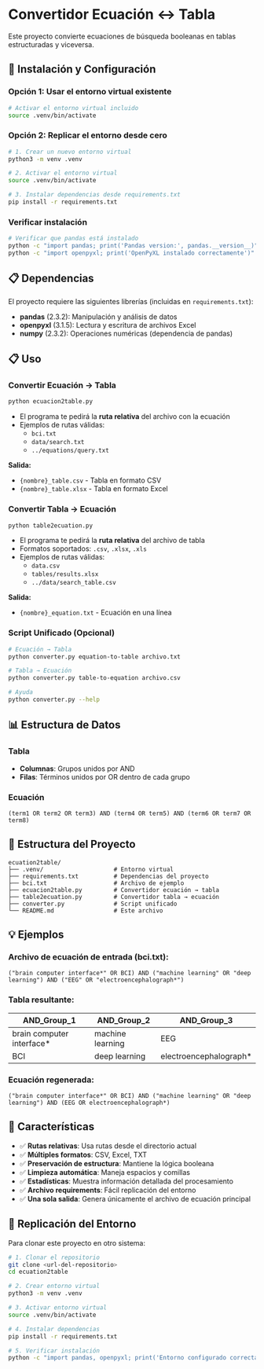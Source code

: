 # Convertidor Ecuación ↔ Tabla

Este proyecto convierte ecuaciones de búsqueda booleanas en tablas estructuradas y viceversa.

## 🚀 Instalación y Configuración

### Opción 1: Usar el entorno virtual existente
```bash
# Activar el entorno virtual incluido
source .venv/bin/activate
```

### Opción 2: Replicar el entorno desde cero
```bash
# 1. Crear un nuevo entorno virtual
python3 -m venv .venv

# 2. Activar el entorno virtual
source .venv/bin/activate

# 3. Instalar dependencias desde requirements.txt
pip install -r requirements.txt
```

### Verificar instalación
```bash
# Verificar que pandas está instalado
python -c "import pandas; print('Pandas version:', pandas.__version__)"
python -c "import openpyxl; print('OpenPyXL instalado correctamente')"
```

## 📋 Dependencias

El proyecto requiere las siguientes librerías (incluidas en `requirements.txt`):

- **pandas** (2.3.2): Manipulación y análisis de datos
- **openpyxl** (3.1.5): Lectura y escritura de archivos Excel
- **numpy** (2.3.2): Operaciones numéricas (dependencia de pandas)

## 📋 Uso

### Convertir Ecuación → Tabla

```bash
python ecuacion2table.py
```

- El programa te pedirá la **ruta relativa** del archivo con la ecuación
- Ejemplos de rutas válidas:
  - `bci.txt`
  - `data/search.txt`
  - `../equations/query.txt`

**Salida:**
- `{nombre}_table.csv` - Tabla en formato CSV
- `{nombre}_table.xlsx` - Tabla en formato Excel

### Convertir Tabla → Ecuación

```bash
python table2ecuation.py
```

- El programa te pedirá la **ruta relativa** del archivo de tabla
- Formatos soportados: `.csv`, `.xlsx`, `.xls`
- Ejemplos de rutas válidas:
  - `data.csv`
  - `tables/results.xlsx`
  - `../data/search_table.csv`

**Salida:**
- `{nombre}_equation.txt` - Ecuación en una línea

### Script Unificado (Opcional)

```bash
# Ecuación → Tabla
python converter.py equation-to-table archivo.txt

# Tabla → Ecuación
python converter.py table-to-equation archivo.csv

# Ayuda
python converter.py --help
```

## 📊 Estructura de Datos

### Tabla
- **Columnas**: Grupos unidos por AND
- **Filas**: Términos unidos por OR dentro de cada grupo

### Ecuación
```
(term1 OR term2 OR term3) AND (term4 OR term5) AND (term6 OR term7 OR term8)
```

## 📁 Estructura del Proyecto

```
ecuation2table/
├── .venv/                    # Entorno virtual
├── requirements.txt          # Dependencias del proyecto
├── bci.txt                   # Archivo de ejemplo
├── ecuacion2table.py         # Convertidor ecuación → tabla
├── table2ecuation.py         # Convertidor tabla → ecuación
├── converter.py              # Script unificado
└── README.md                 # Este archivo
```

## 💡 Ejemplos

### Archivo de ecuación de entrada (bci.txt):
```
("brain computer interface*" OR BCI) AND ("machine learning" OR "deep learning") AND ("EEG" OR "electroencephalograph*")
```

### Tabla resultante:
| AND_Group_1 | AND_Group_2 | AND_Group_3 |
|-------------|-------------|-------------|
| brain computer interface* | machine learning | EEG |
| BCI | deep learning | electroencephalograph* |

### Ecuación regenerada:
```
("brain computer interface*" OR BCI) AND ("machine learning" OR "deep learning") AND (EEG OR electroencephalograph*)
```

## 🔧 Características

- ✅ **Rutas relativas**: Usa rutas desde el directorio actual
- ✅ **Múltiples formatos**: CSV, Excel, TXT
- ✅ **Preservación de estructura**: Mantiene la lógica booleana
- ✅ **Limpieza automática**: Maneja espacios y comillas
- ✅ **Estadísticas**: Muestra información detallada del procesamiento
- ✅ **Archivo requirements**: Fácil replicación del entorno
- ✅ **Una sola salida**: Genera únicamente el archivo de ecuación principal

## 🔄 Replicación del Entorno

Para clonar este proyecto en otro sistema:

```bash
# 1. Clonar el repositorio
git clone <url-del-repositorio>
cd ecuation2table

# 2. Crear entorno virtual
python3 -m venv .venv

# 3. Activar entorno virtual
source .venv/bin/activate

# 4. Instalar dependencias
pip install -r requirements.txt

# 5. Verificar instalación
python -c "import pandas, openpyxl; print('Entorno configurado correctamente')"
```
